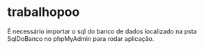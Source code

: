 # trabalhopoo

É necessário importar o sql do banco de dados localizado na psta SqlDoBanco no phpMyAdmin para rodar aplicação.

